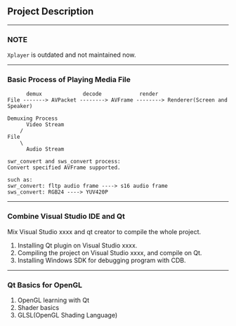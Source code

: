 ## Project Description

---
### NOTE
`Xplayer` is outdated and not maintained now.

---
### Basic Process of Playing Media File
```
      demux             decode            render
File -------> AVPacket --------> AVFrame --------> Renderer(Screen and Speaker)

Demuxing Process
      Video Stream
    /
File
    \
      Audio Stream

swr_convert and sws_convert process:
Convert specified AVFrame supported.

such as:
swr_convert: fltp audio frame ----> s16 audio frame
sws_convert: RGB24 ----> YUV420P
```

---
### Combine Visual Studio IDE and Qt
Mix Visual Studio xxxx and qt creator to compile the whole project.  

1) Installing Qt plugin on Visual Studio xxxx.  
2) Compiling the project on Visual Studio xxxx, and compile on Qt.  
3) Installing Windows SDK for debugging program with CDB.  

---
### Qt Basics for OpenGL
1) OpenGL learning with Qt  
2) Shader basics  
3) GLSL(OpenGL Shading Language)  
